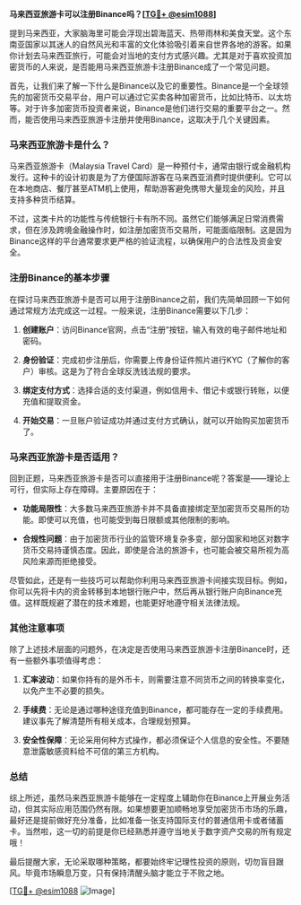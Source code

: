 **马来西亚旅游卡可以注册Binance吗？[[TG💪+ @esim1088](https://t.me/s/esim1088)]**

提到马来西亚，大家脑海里可能会浮现出碧海蓝天、热带雨林和美食天堂。这个东南亚国家以其迷人的自然风光和丰富的文化体验吸引着来自世界各地的游客。如果你计划去马来西亚旅行，可能会对当地的支付方式感兴趣。尤其是对于喜欢投资加密货币的人来说，是否能用马来西亚旅游卡注册Binance成了一个常见问题。

首先，让我们来了解一下什么是Binance以及它的重要性。Binance是一个全球领先的加密货币交易平台，用户可以通过它买卖各种加密货币，比如比特币、以太坊等。对于许多加密货币投资者来说，Binance是他们进行交易的重要平台之一。然而，能否使用马来西亚旅游卡注册并使用Binance，这取决于几个关键因素。

### 马来西亚旅游卡是什么？

马来西亚旅游卡（Malaysia Travel Card）是一种预付卡，通常由银行或金融机构发行。这种卡的设计初衷是为了方便国际游客在马来西亚消费时提供便利。它可以在本地商店、餐厅甚至ATM机上使用，帮助游客避免携带大量现金的风险，并且支持多种货币结算。

不过，这类卡片的功能性与传统银行卡有所不同。虽然它们能够满足日常消费需求，但在涉及跨境金融操作时，如注册加密货币交易所，可能面临限制。这是因为Binance这样的平台通常要求更严格的验证流程，以确保用户的合法性及资金安全。

### 注册Binance的基本步骤

在探讨马来西亚旅游卡是否可以用于注册Binance之前，我们先简单回顾一下如何通过常规方法完成这一过程。一般来说，注册Binance需要以下几步：

1. **创建账户**：访问Binance官网，点击“注册”按钮，输入有效的电子邮件地址和密码。
   
2. **身份验证**：完成初步注册后，你需要上传身份证件照片进行KYC（了解你的客户）审核。这是为了符合全球反洗钱法规的要求。

3. **绑定支付方式**：选择合适的支付渠道，例如信用卡、借记卡或银行转账，以便充值和提取资金。

4. **开始交易**：一旦账户验证成功并通过支付方式确认，就可以开始购买加密货币了。

### 马来西亚旅游卡是否适用？

回到正题，马来西亚旅游卡是否可以直接用于注册Binance呢？答案是——理论上可行，但实际上存在障碍。主要原因在于：

- **功能局限性**：大多数马来西亚旅游卡并不具备直接绑定至加密货币交易所的功能。即使可以充值，也可能受到每日限额或其他限制的影响。
  
- **合规性问题**：由于加密货币行业的监管环境复杂多变，部分国家和地区对数字货币交易持谨慎态度。因此，即使是合法的旅游卡，也可能会被交易所视为高风险来源而拒绝接受。

尽管如此，还是有一些技巧可以帮助你利用马来西亚旅游卡间接实现目标。例如，你可以先将卡内的资金转移到本地银行账户中，然后再从银行账户向Binance充值。这样既规避了潜在的技术难题，也能更好地遵守相关法律法规。

### 其他注意事项

除了上述技术层面的问题外，在决定是否使用马来西亚旅游卡注册Binance时，还有一些额外事项值得考虑：

1. **汇率波动**：如果你持有的是外币卡，则需要注意不同货币之间的转换率变化，以免产生不必要的损失。
   
2. **手续费**：无论是通过哪种途径充值到Binance，都可能存在一定的手续费用。建议事先了解清楚所有相关成本，合理规划预算。

3. **安全性保障**：无论采用何种方式操作，都必须保证个人信息的安全性。不要随意泄露敏感资料给不可信的第三方机构。

### 总结

综上所述，虽然马来西亚旅游卡能够在一定程度上辅助你在Binance上开展业务活动，但其实际应用范围仍然有限。如果想要更加顺畅地享受加密货币市场的乐趣，最好还是提前做好充分准备，比如准备一张支持国际支付的普通信用卡或者储蓄卡。当然啦，这一切的前提是你已经熟悉并遵守当地关于数字资产交易的所有规定哦！

最后提醒大家，无论采取哪种策略，都要始终牢记理性投资的原则，切勿盲目跟风。毕竟市场瞬息万变，只有保持清醒头脑才能立于不败之地。

[[TG💪+ @esim1088](https://t.me/s/esim1088) ![Image](https://i.postimg.cc/4NQfJmqS/Snipaste-2025-05-13-00-14-12.png)]